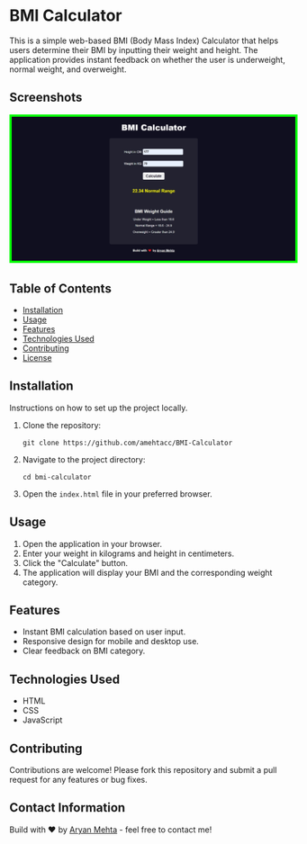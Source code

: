 # BMI Calculator

This is a simple web-based BMI (Body Mass Index) Calculator that helps users determine their BMI by inputting their weight and height. The application provides instant feedback on whether the user is underweight, normal weight, and overweight.

## Screenshots
<img src="assets/BMI Calculator.jpg" alt="BMI Calculator Screenshot" style = "border: 4px solid rgb(0, 255, 0);">


## Table of Contents
- [Installation](#installation)
- [Usage](#usage)
- [Features](#features)
- [Technologies Used](#technologies-used)
- [Contributing](#contributing)
- [License](#license)

## Installation
Instructions on how to set up the project locally.
1. Clone the repository:
    ```
    git clone https://github.com/amehtacc/BMI-Calculator
    ```
2. Navigate to the project directory:
    ```
    cd bmi-calculator
    ```
3. Open the `index.html` file in your preferred browser.

## Usage
1. Open the application in your browser.
2. Enter your weight in kilograms and height in centimeters.
3. Click the "Calculate" button.
4. The application will display your BMI and the corresponding weight category.

## Features
- Instant BMI calculation based on user input.
- Responsive design for mobile and desktop use.
- Clear feedback on BMI category.

## Technologies Used
- HTML
- CSS
- JavaScript

## Contributing
Contributions are welcome! Please fork this repository and submit a pull request for any features or bug fixes.

## Contact Information
Build with ❤️ by [Aryan Mehta](https://www.linkedin.com/in/crispcoding/) - feel free to contact me!
